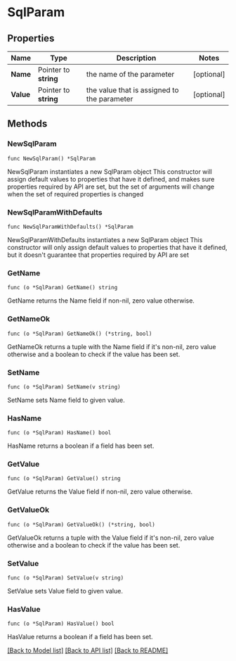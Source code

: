 # SqlParam

## Properties

Name | Type | Description | Notes
------------ | ------------- | ------------- | -------------
**Name** | Pointer to **string** | the name of the parameter | [optional] 
**Value** | Pointer to **string** | the value that is assigned to the parameter | [optional] 

## Methods

### NewSqlParam

`func NewSqlParam() *SqlParam`

NewSqlParam instantiates a new SqlParam object
This constructor will assign default values to properties that have it defined,
and makes sure properties required by API are set, but the set of arguments
will change when the set of required properties is changed

### NewSqlParamWithDefaults

`func NewSqlParamWithDefaults() *SqlParam`

NewSqlParamWithDefaults instantiates a new SqlParam object
This constructor will only assign default values to properties that have it defined,
but it doesn't guarantee that properties required by API are set

### GetName

`func (o *SqlParam) GetName() string`

GetName returns the Name field if non-nil, zero value otherwise.

### GetNameOk

`func (o *SqlParam) GetNameOk() (*string, bool)`

GetNameOk returns a tuple with the Name field if it's non-nil, zero value otherwise
and a boolean to check if the value has been set.

### SetName

`func (o *SqlParam) SetName(v string)`

SetName sets Name field to given value.

### HasName

`func (o *SqlParam) HasName() bool`

HasName returns a boolean if a field has been set.

### GetValue

`func (o *SqlParam) GetValue() string`

GetValue returns the Value field if non-nil, zero value otherwise.

### GetValueOk

`func (o *SqlParam) GetValueOk() (*string, bool)`

GetValueOk returns a tuple with the Value field if it's non-nil, zero value otherwise
and a boolean to check if the value has been set.

### SetValue

`func (o *SqlParam) SetValue(v string)`

SetValue sets Value field to given value.

### HasValue

`func (o *SqlParam) HasValue() bool`

HasValue returns a boolean if a field has been set.


[[Back to Model list]](../README.md#documentation-for-models) [[Back to API list]](../README.md#documentation-for-api-endpoints) [[Back to README]](../README.md)


